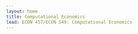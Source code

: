 ```yaml
---
layout: home
title: Computational Economics
lead: ECON 457/ECON 549: Computational Economics
---
```

